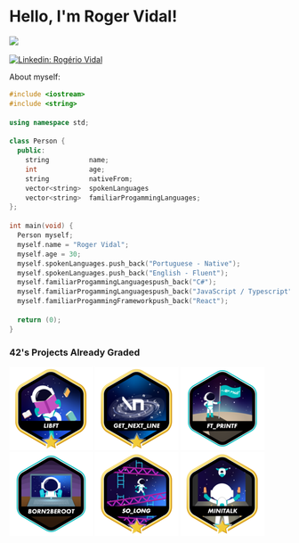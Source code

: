 <h1> Hello, I'm Roger Vidal!</h1>

<img src="https://media.tenor.com/y2JXkY1pXkwAAAAM/cat-computer.gif">

[![Linkedin: Rogério Vidal](https://img.shields.io/badge/-_rogériovidal-blue?style=flat-square&logo=Linkedin&logoColor=white&link=https://www.linkedin.com/in/rog%C3%A9rio-vidal-a45201271/)](https://www.linkedin.com/in/rog%C3%A9rio-vidal-a45201271/)

 About myself:

```cpp
#include <iostream>
#include <string>

using namespace std;

class Person {
  public:
    string          name;
    int             age;
    string          nativeFrom;
    vector<string>  spokenLanguages
    vector<string>  familiarProgammingLanguages;
};

int main(void) {
  Person myself;
  myself.name = "Roger Vidal";
  myself.age = 30;
  myself.spokenLanguages.push_back("Portuguese - Native");
  myself.spokenLanguages.push_back("English - Fluent");
  myself.familiarProgammingLanguagespush_back("C#");
  myself.familiarProgammingLanguagespush_back("JavaScript / Typescript");
  myself.familiarProgammingFrameworkpush_back("React");

  return (0);
}
```

### 42's Projects Already Graded 
![](./icons/libft.png)
![](./icons/get_next_line.png)
![](./icons/ft_printfe.png)
![](./icons/born2beroote.png)
![](./icons/so_longm.png)
![](./icons/minitalkm.png)
